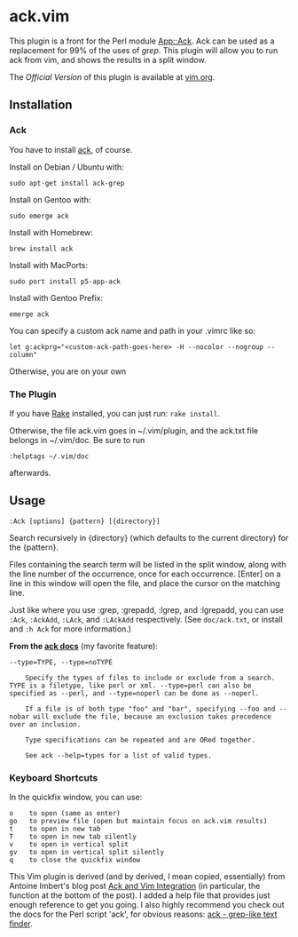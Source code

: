 # ack.vim #

This plugin is a front for the Perl module
[App::Ack](http://search.cpan.org/~petdance/ack/ack).  Ack can be used as a
replacement for 99% of the uses of _grep_.  This plugin will allow you to run
ack from vim, and shows the results in a split window.

The *Official Version* of this plugin is available at [vim.org](http://www.vim.org/scripts/script.php?script_id=2572).

## Installation ##


### Ack

You have to install [ack](http://betterthangrep.com/), of course.

Install on Debian / Ubuntu with:

    sudo apt-get install ack-grep

Install on Gentoo with:

    sudo emerge ack

Install with Homebrew:

    brew install ack

Install with MacPorts:

    sudo port install p5-app-ack

Install with Gentoo Prefix:

    emerge ack

You can specify a custom ack name and path in your .vimrc like so:

    let g:ackprg="<custom-ack-path-goes-here> -H --nocolor --nogroup --column"

Otherwise, you are on your own 

### The Plugin

If you have [Rake](http://rake.rubyforge.org/) installed, you can just run: `rake install`.

Otherwise, the file ack.vim goes in ~/.vim/plugin, and the ack.txt file belongs in ~/.vim/doc.  Be sure to run

    :helptags ~/.vim/doc

afterwards.


## Usage ##

    :Ack [options] {pattern} [{directory}]

Search recursively in {directory} (which defaults to the current directory) for the {pattern}.

Files containing the search term will be listed in the split window, along with
the line number of the occurrence, once for each occurrence.  [Enter] on a line
in this window will open the file, and place the cursor on the matching line.

Just like where you use :grep, :grepadd, :lgrep, and :lgrepadd, you can use `:Ack`, `:AckAdd`, `:LAck`, and `:LAckAdd` respectively. (See `doc/ack.txt`, or install and `:h Ack` for more information.)

**From the [ack docs](http://betterthangrep.com/)** (my favorite feature):

    --type=TYPE, --type=noTYPE

        Specify the types of files to include or exclude from a search. TYPE is a filetype, like perl or xml. --type=perl can also be specified as --perl, and --type=noperl can be done as --noperl.

        If a file is of both type "foo" and "bar", specifying --foo and --nobar will exclude the file, because an exclusion takes precedence over an inclusion.

        Type specifications can be repeated and are ORed together.

        See ack --help=types for a list of valid types.

### Keyboard Shortcuts ###

In the quickfix window, you can use:

    o    to open (same as enter)
    go   to preview file (open but maintain focus on ack.vim results)
    t    to open in new tab
    T    to open in new tab silently
    v    to open in vertical split
    gv   to open in vertical split silently
    q    to close the quickfix window

This Vim plugin is derived (and by derived, I mean copied, essentially) from
Antoine Imbert's blog post [Ack and Vim
Integration](http://blog.ant0ine.com/typepad/2007/03/ack-and-vim-integration.html) (in
particular, the function at the bottom of the post).  I added a help file that
provides just enough reference to get you going.  I also highly recommend you
check out the docs for the Perl script 'ack', for obvious reasons: [ack -
grep-like text finder](http://betterthangrep.com/).
